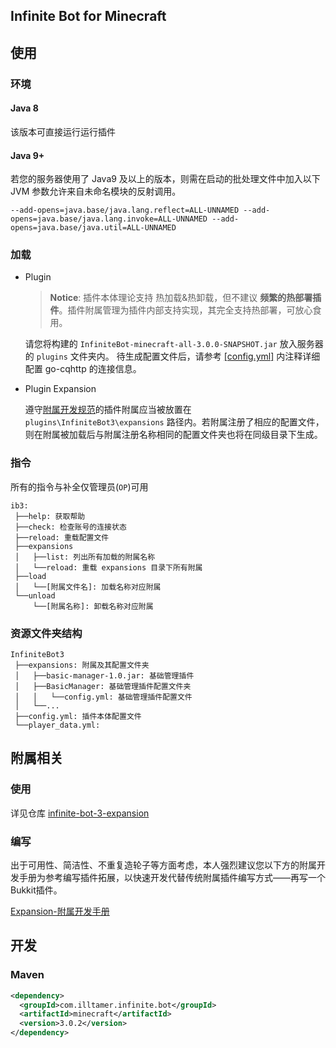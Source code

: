 ## Infinite Bot for Minecraft

## 使用

### 环境

#### Java 8

该版本可直接运行运行插件

#### Java 9+

若您的服务器使用了 Java9 及以上的版本，则需在启动的批处理文件中加入以下 JVM 参数允许来自未命名模块的反射调用。

```
--add-opens=java.base/java.lang.reflect=ALL-UNNAMED --add-opens=java.base/java.lang.invoke=ALL-UNNAMED --add-opens=java.base/java.util=ALL-UNNAMED
```

### 加载

- Plugin

  > **Notice**: 插件本体理论支持 热加载&热卸载，但不建议 **频繁的热部署插件**。插件附属管理为插件内部支持实现，其完全支持热部署，可放心食用。

  请您将构建的 `InfiniteBot-minecraft-all-3.0.0-SNAPSHOT.jar` 放入服务器的 `plugins` 文件夹内。
  待生成配置文件后，请参考 [[config.yml]](src/main/resources/config.yml) 内注释详细配置 go-cqhttp 的连接信息。


- Plugin Expansion

  遵守[附属开发规范](docs/Expansion.md)的插件附属应当被放置在 `plugins\InfiniteBot3\expansions` 路径内。若附属注册了相应的配置文件，则在附属被加载后与附属注册名称相同的配置文件夹也将在同级目录下生成。

### 指令

所有的指令与补全仅管理员(`OP`)可用

```
ib3:
 ├──help: 获取帮助
 ├──check: 检查账号的连接状态
 ├──reload: 重载配置文件
 ├──expansions
 │   ├──list: 列出所有加载的附属名称
 │   └──reload: 重载 expansions 目录下所有附属
 ├──load
 │   └──[附属文件名]: 加载名称对应附属
 └──unload
     └──[附属名称]: 卸载名称对应附属
```

### 资源文件夹结构

```
InfiniteBot3
 ├──expansions: 附属及其配置文件夹
 │   ├──basic-manager-1.0.jar: 基础管理插件
 │   ├──BasicManager: 基础管理插件配置文件夹
 │   │   └──config.yml: 基础管理插件配置文件
 │   └──...
 ├──config.yml: 插件本体配置文件
 └──player_data.yml: 
```

## 附属相关

### 使用

详见仓库 [infinite-bot-3-expansion](https://github.com/IllTamer/infinite-bot-3-expansion)

### 编写

出于可用性、简洁性、不重复造轮子等方面考虑，本人强烈建议您以下方的附属开发手册为参考编写插件拓展，以快速开发代替传统附属插件编写方式——再写一个Bukkit插件。

[Expansion-附属开发手册](docs/Expansion.md)

## 开发

### Maven

```xml
<dependency>
  <groupId>com.illtamer.infinite.bot</groupId>
  <artifactId>minecraft</artifactId>
  <version>3.0.2</version>
</dependency>
```